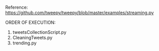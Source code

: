 Reference: https://github.com/tweepy/tweepy/blob/master/examples/streaming.py

ORDER OF EXECUTION:
1. tweetsCollectionScript.py
2. CleaningTweets.py
3. trending.py
